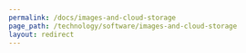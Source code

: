 ```yaml
---
permalink: /docs/images-and-cloud-storage
page_path: /technology/software/images-and-cloud-storage
layout: redirect
---
```


